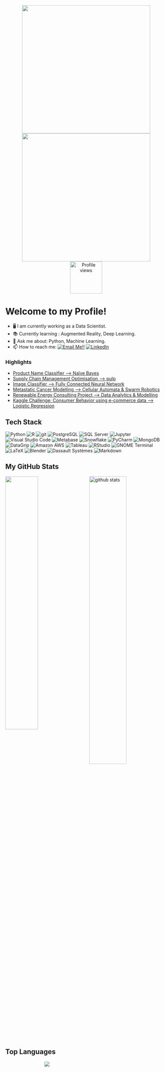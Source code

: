 
<div id="header" align="center">
  <img src="https://trynetsolutions.com/TS/software.gif" width="400"/>
   <img src="https://cdn-ajkii.nitrocdn.com/YBRKoDnlCyoTiNPvqrffbRQeoJZpgQUq/assets/static/optimized/rev-1d561e0/wp-content/uploads/2020/05/mob-customcrm.png" width="400"/>
</div> 

<div id="w" align="center">
  <img alt="Profile views" src="https://visitor-badge.glitch.me/badge?page_id=JosephZahar.visitor-badge" width="100"/>
</div>

# Welcome to my Profile!  

- :desktop_computer: I am currently working as a Data Scientist.
- :books: Currently learning : Augmented Reality, Deep Learning.
- 💬 Ask me about: Python, Machine Learning.
- 📫 How to reach me: <a href="mailto:josephzahar3@gmail.com">![Email Me!!](https://img.shields.io/badge/Gmail-D14836?style=for-the-badge&logo=gmail&logoColor=white)</a> <a href="https://www.linkedin.com/in/josephzahar/">![LinkedIn](https://img.shields.io/badge/LinkedIn-0077B5?style=for-the-badge&logo=linkedin&logoColor=white)</a>

### Highlights 
<!-- You can use Your Hashnode Blog to get your feed directly on your github profile -->
<!-- BLOG-POST-LIST:START -->
- [Product Name Classifier --> Naïve Bayes](https://github.com/JosephZahar/Product-Name-Classifier) 
- [Supply Chain Management Optimisation --> pulp](https://github.com/JosephZahar/Optimisation-Supply-Chain-Management)
- [Image Classifier --> Fully Connected Neural Network](https://github.com/JosephZahar/NN-Fashion-Catalog)
- [Metastatic Cancer Modelling --> Cellular Automata & Swarm Robotics](https://github.com/JosephZahar/Modelling-of-Metastatic-Cancer-and-its-Treatment-using-Swarm-Intelligence-Based-Control)
- [Renewable Energy Consulting Project --> Data Analytics & Modelling](https://github.com/JosephZahar/Data-Science-Heat-Smart-Orkney)
- [Kaggle Challenge: Consumer Behavior using e-commerce data --> Logistic Regression](https://github.com/JosephZahar/RecSys-challenge-kaggle)
<!-- BLOG-POST-LIST:END -->

## Tech Stack
<p>
  <img alt="Python" src="https://img.shields.io/badge/Python%20-%2314354C.svg?style=flat&logo=python&logoColor=white" />
  <img alt="R" src="https://img.shields.io/badge/R%20-blue.svg?style=flat&logo=R&logoColor=white" />
  <img alt="git" src="https://img.shields.io/badge/-Git-F05032?style=flat&logo=git&logoColor=white" />
  <img alt="PostgreSQL" src="https://img.shields.io/badge/PostgreSQL-336791?logo=postgresql&logoColor=white&style=flat" />
  <img alt="SQL Server" src="https://img.shields.io/badge/SQL Server-CC2927?logo=microsoft+sql+server&logoColor=white&style=flat" />
  <img alt="Jupyter" src="https://img.shields.io/badge/Jupyter-F37626?style=for-the-badge&logo=jupyter&logoColor=white&style=flat" />
  <img alt="Visual Studio Code" src="https://img.shields.io/badge/Visual Studio Code-007ACC?logo=visual+studio+code&logoColor=white&style=flat" />
  <img alt="Metabase" src="https://img.shields.io/badge/Metabase-509EE3?logo=Metabase&logoColor=white&style=flat" />
  <img alt="Snowflake" src="https://img.shields.io/badge/Snowflake-29B5E8?logo=Snowflake&logoColor=white&style=flat" />
  <img alt="PyCharm" src="https://img.shields.io/badge/PyCharm-000000?logo=PyCharm&logoColor=white&style=flat" />
  <img alt="MongoDB" src="https://img.shields.io/badge/MongoDB-47A248?logo=MongoDB&logoColor=white&style=flat" />
  <img alt="DataGrip" src="https://img.shields.io/badge/DataGrip-000000?logo=DataGrip&logoColor=white&style=flat" />
  <img alt="Amazon AWS" src="https://img.shields.io/badge/Amazon AWS-FF9900?logo=Amazon AWS&logoColor=white&style=flat" />
  <img alt="Tableau" src="https://img.shields.io/badge/Tableau-E97627?logo=Tableau&logoColor=white&style=flat" />
  <img alt="RStudio" src="https://img.shields.io/badge/RStudio-75AADB?logo=RStudio&logoColor=white&style=flat" />
  <img alt="GNOME Terminal" src="https://img.shields.io/badge/Terminal-241F31?logo=GNOME Terminal&logoColor=white&style=flat" />
  <img alt="LaTeX" src="https://img.shields.io/badge/LaTeX-008080?logo=LaTeX&logoColor=white&style=flat" />
  <img alt="Blender" src="https://img.shields.io/badge/Blender-F5792A?logo=Blender&logoColor=white&style=flat" />
  <img alt="Dassault Systèmes" src="https://img.shields.io/badge/Dassault Systèmes-005386?logo=Dassault Systèmes&logoColor=white&style=flat" />
  <img alt="Markdown" src="https://img.shields.io/badge/Markdown-%23000000.svg?style=flat-square&logo=markdown&logoColor=white" />
 
## My GitHub Stats

 <img src="https://github-readme-stats.vercel.app/api?username=JosephZahar&show_icons=true&theme=swift" alt="github stats" width="48%" align="right"/>
 <img  src="https://github-readme-streak-stats.herokuapp.com/?user=JosephZahar&theme=swift" width="45%" />
  
  
## Top Languages
<div id="t" align="center">
  <img src="https://github-readme-stats.vercel.app/api/top-langs/?username=JosephZahar&show_icons=true&theme=graywhite&layout=compact" />
</div> 
